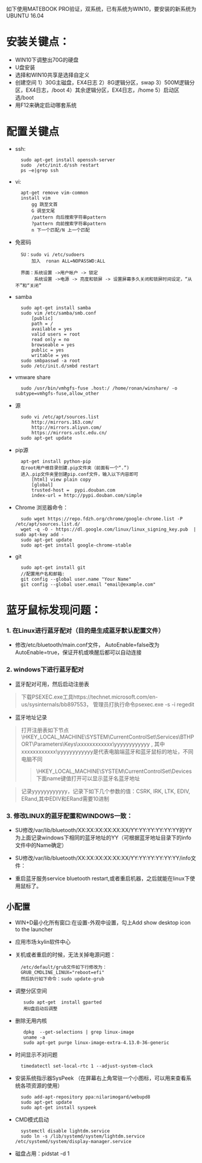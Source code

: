 如下使用MATEBOOK PRO验证，双系统，已有系统为WIN10，要安装的新系统为UBUNTU 16.04

# 安装关键点：
- WIN10下调整出70G的硬盘
- U盘安装
- 选择和WIN10共享是选择自定义
- 创建空间 1）30G主磁盘，EX4日志 2）8G逻辑分区，swap 3）500M逻辑分区，EX4日志，/boot 4）其余逻辑分区，EX4日志，/home 5）启动区选/boot
- 用F12来确定启动哪套系统

# 配置关键点

- ssh: 
    
		sudo apt-get install openssh-server
		sudo  /etc/init.d/ssh restart
		ps –e|grep ssh
- vi:

		apt-get remove vim-common
		install vim
			gg 跳至文首
			G 调至文尾
			/pattern 向后搜索字符串pattern
			?pattern 向前搜索字符串pattern
			n 下一个匹配/N 上一个匹配
- 免密码

		SU：sudo vi /etc/sudoers
			加入  ronan ALL=NOPASSWD:ALL

		界面：系统设置 ->用户帐户 -> 锁定
			 系统设置 ->电源 -> 亮度和锁屏 -> 设置屏幕多久关闭和锁屏时间设定，“从不”和“关闭”
- samba

		sudo apt-get install samba
		sudo vim /etc/samba/smb.conf
			[public]
			path = /
			available = yes
			valid users = root
			read only = no
			browseable = yes
			public = yes
			writable = yes
		sudo smbpasswd -a root
		sudo /etc/init.d/smbd restart
- vmware share

		sudo /usr/bin/vmhgfs-fuse .host:/ /home/ronan/winshare/ -o subtype=vmhgfs-fuse,allow_other
		
- 源

		sudo vi /etc/apt/sources.list 
			http://mirrors.163.com/
			http://mirrors.aliyun.com/
			https://mirrors.ustc.edu.cn/
		sudo apt-get update

- pip源

		apt-get install python-pip
		在root用户根目录创建.pip文件夹（前面有一个“.”)
		进入.pip文件夹里创建pip.conf文件，输入以下内容即可
			[html] view plain copy
			[global]  
			trusted-host =  pypi.douban.com  
			index-url = http://pypi.douban.com/simple  

- Chrome 浏览器命令：

		sudo wget https://repo.fdzh.org/chrome/google-chrome.list -P /etc/apt/sources.list.d/
		wget -q -O - https://dl.google.com/linux/linux_signing_key.pub  | sudo apt-key add -
		sudo apt-get update
		sudo apt-get install google-chrome-stable

- git

		sudo apt-get install git
		//配置用户名和邮箱:	
		git config --global user.name "Your Name" 
		git config --global user.email "email@example.com"
		
# 蓝牙鼠标发现问题：

### 1. 在Linux进行蓝牙配对（目的是生成蓝牙默认配置文件）

- 修改/etc/bluetooth/main.conf文件， AutoEnable=false改为AutoEnable=true，保证开机或唤醒后都可以自动连接

### 2. windows下进行蓝牙配对 

 - 蓝牙配对可用，然后启动注册表
 > 下载PSEXEC.exe工具https://technet.microsoft.com/en-us/sysinternals/bb897553，
 > 管理员打执行命令psexec.exe -s -i regedit

 - 蓝牙地址记录
 > 打开注册表如下节点 
\HKEY_LOCAL_MACHINE\SYSTEM\CurrentControlSet\Services\BTHPORT\Parameters\Keys\xxxxxxxxxxxx\yyyyyyyyyyyy , 其中xxxxxxxxxxxx\yyyyyyyyyyyy是代表电脑端蓝牙和蓝牙鼠标的地址，不同电脑不同
>> \HKEY_LOCAL_MACHINE\SYSTEM\CurrentControlSet\Devices下面name键值打开可以显示蓝牙名蓝牙地址

 > 记录yyyyyyyyyyyy，记录下如下几个参数的值：CSRK, IRK, LTK, EDIV, ERand,其中EDIV和ERand需要10进制

### 3. 修改LINUX的蓝牙配置和WINDOWS一致： 

- SU修改/var/lib/bluetooth/XX:XX:XX:XX:XX:XX/YY:YY:YY:YY:YY:YY的YY为上面记录windows下相同的蓝牙地址的YY（可根据蓝牙地址目录下的info文件中的Name确定）

- SU修改/var/lib/bluetooth/XX:XX:XX:XX:XX:XX/YY:YY:YY:YY:YY:YY/info文件： 
- 重启蓝牙服务service bluetooth restart,或者重启机器，之后就能在linux下使用鼠标了。

## 小配置

- WIN+D最小化所有窗口:在设置-外观中设置，勾上Add show desktop icon to the launcher

- 应用市场:kylin软件中心

- 关机或者重启的时候，无法关掉电源问题：

		/etc/default/grub文件如下行修改为：
		GRUB_CMDLINE_LINUX="reboot=efi"
		然后执行如下命令：sudo update-grub  

- 调整分区空间

		 sudo apt-get  install gparted
		 用U盘启动后调整

- 删除无用内核

		 dpkg  --get-selections | grep linux-image
		 uname -a
		 sudo apt-get purge linux-image-extra-4.13.0-36-generic

- 时间显示不对问题

		timedatectl set-local-rtc 1 --adjust-system-clock

- 安装系统指示器SysPeek （在屏幕右上角常驻一个小图标，可以用来查看系统各项资源的使用）

		sudo add-apt-repository ppa:nilarimogard/webupd8
		sudo apt-get update
		sudo apt-get install syspeek
  
- CMD模式启动

		systemctl disable lightdm.service
		sudo ln -s /lib/systemd/system/lightdm.service /etc/systemd/system/display-manager.service

- 磁盘占用：pidstat -d 1
